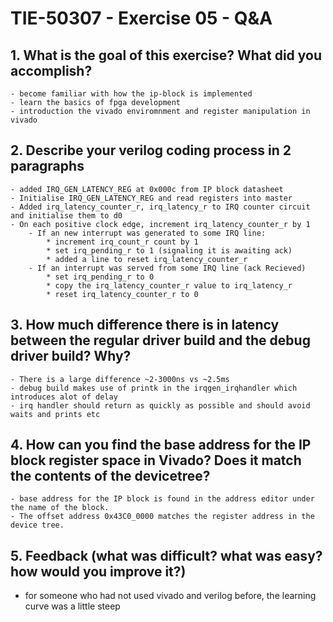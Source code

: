 # TIE-50307 - Exercise 05 - Q&A

## 1. What is the goal of this exercise? What did you accomplish?
    - become familiar with how the ip-block is implemented
    - learn the basics of fpga development
    - introduction the vivado enviromnment and register manipulation in vivado

## 2. Describe your verilog coding process in 2 paragraphs
    - added IRQ_GEN_LATENCY_REG at 0x000c from IP block datasheet
    - Initialise IRQ_GEN_LATENCY_REG and read registers into master
    - Added irq_latency_counter_r, irq_latency_r to IRQ counter circuit and initialise them to d0
    - On each positive clock edge, increment irq_latency_counter_r by 1
        - If an new interrupt was generated to some IRQ line:
            * increment irq_count_r count by 1
            * set irq_pending_r to 1 (signaling it is awaiting ack)
            * added a line to reset irq_latency_counter_r
        - If an interrupt was served from some IRQ line (ack Recieved)
            * set irq_pending_r to 0
            * copy the irq_latency_counter_r value to irq_latency_r
            * reset irq_latency_counter_r to 0

## 3. How much difference there is in latency between the regular driver build and the debug driver build? Why?
    - There is a large difference ~2-3000ns vs ~2.5ms 
    - debug build makes use of printk in the irqgen_irqhandler which introduces alot of delay
    - irq handler should return as quickly as possible and should avoid waits and prints etc    

## 4. How can you find the base address for the IP block register space in Vivado? Does it match the contents of the devicetree?
    - base address for the IP block is found in the address editor under the name of the block.  
    - The offset address 0x43C0_0000 matches the register address in the device tree.

## 5. Feedback (what was difficult? what was easy? how would you improve it?)
- for someone who had not used vivado and verilog before, the learning curve was a little steep